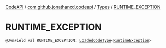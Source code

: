 [CodeAPI](../../index.md) / [com.github.jonathanxd.codeapi](../index.md) / [Types](index.md) / [RUNTIME_EXCEPTION](.)

# RUNTIME_EXCEPTION

`@JvmField val RUNTIME_EXCEPTION: `[`LoadedCodeType`](../../com.github.jonathanxd.codeapi.type/-loaded-code-type/index.md)`<`[`RuntimeException`](https://kotlinlang.org/api/latest/jvm/stdlib/kotlin/-runtime-exception/index.html)`>`